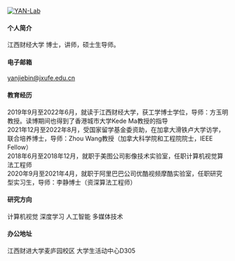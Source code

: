 

[![YAN-Lab](https://img.shields.io/badge/jxufeai-github-blue?logo=github)](https://github.com/jxufeai)

#### 个人简介
江西财经大学 博士，讲师，硕士生导师。

#### 电子邮箱
yanjiebin@jxufe.edu.cn 

#### 教育经历
2019年9月至2022年6月，就读于江西财经大学，获工学博士学位，导师：方玉明教授。读博期间也得到了香港城市大学Kede Ma教授的指导 \
2021年12月至2022年8月，受国家留学基金委资助，在加拿大滑铁卢大学访学，联合培养博士，导师：Zhou Wang教授（加拿大科学院和工程院院士，IEEE Fellow）\
2018年6月至2018年12月，就职于美图公司影像技术实验室，任职计算机视觉算法工程师 \
2020年9月至2021年4月，就职于阿里巴巴公司优酷视频摩酷实验室，任职研究型实习生，导师：李静博士（资深算法工程师）

#### 研究方向
计算机视觉 深度学习 人工智能 多媒体技术

#### 办公地址
江西财进大学麦庐园校区 大学生活动中心D305 
